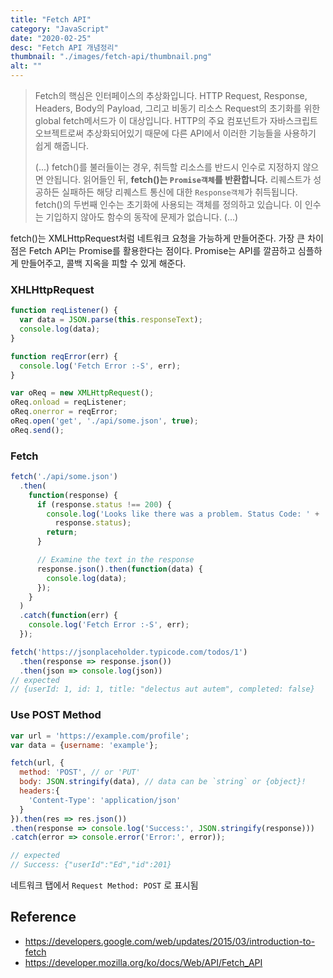 ```yaml
---
title: "Fetch API"
category: "JavaScript"
date: "2020-02-25"
desc: "Fetch API 개념정리"
thumbnail: "./images/fetch-api/thumbnail.png"
alt: ""
---
```


> Fetch의 핵심은 인터페이스의 추상화입니다. HTTP Request, Response, Headers, Body의 Payload, 그리고 비동기 리소스 Request의 초기화를 위한global fetch메서드가 이 대상입니다. HTTP의 주요 컴포넌트가 자바스크립트 오브젝트로써 추상화되어있기 때문에 다른 API에서 이러한 기능들을 사용하기 쉽게 해줍니다.
>
> (...) fetch()를 불러들이는 경우, 취득할 리소스를 반드시 인수로 지정하지 않으면 안됩니다. 읽어들인 뒤,  **fetch()는 `Promise객체`를 반환합니다.** 리퀘스트가 성공하든 실패하든 해당 리퀘스트 통신에 대한 `Response객체`가 취득됩니다. fetch()의 두번째 인수는 초기화에 사용되는 객체를 정의하고 있습니다. 이 인수는 기입하지 않아도 함수의 동작에 문제가 없습니다. (...)

fetch()는 XMLHttpRequest처럼 네트워크 요청을 가능하게 만들어준다. 가장 큰 차이점은 Fetch API는 Promise를 활용한다는 점이다. Promise는 API를 깔끔하고 심플하게 만들어주고, 콜백 지옥을 피할 수 있게 해준다.

### XHLHttpRequest

```js
function reqListener() {
  var data = JSON.parse(this.responseText);
  console.log(data);
}

function reqError(err) {
  console.log('Fetch Error :-S', err);
}

var oReq = new XMLHttpRequest();
oReq.onload = reqListener;
oReq.onerror = reqError;
oReq.open('get', './api/some.json', true);
oReq.send();
```

### Fetch

```js
fetch('./api/some.json')
  .then(
    function(response) {
      if (response.status !== 200) {
        console.log('Looks like there was a problem. Status Code: ' +
          response.status);
        return;
      }

      // Examine the text in the response
      response.json().then(function(data) {
        console.log(data);
      });
    }
  )
  .catch(function(err) {
    console.log('Fetch Error :-S', err);
  });
```

```js
fetch('https://jsonplaceholder.typicode.com/todos/1')
  .then(response => response.json())
  .then(json => console.log(json))
// expected
// {userId: 1, id: 1, title: "delectus aut autem", completed: false}
```

### Use POST Method

```js
var url = 'https://example.com/profile';
var data = {username: 'example'};

fetch(url, {
  method: 'POST', // or 'PUT'
  body: JSON.stringify(data), // data can be `string` or {object}!
  headers:{
    'Content-Type': 'application/json'
  }
}).then(res => res.json())
.then(response => console.log('Success:', JSON.stringify(response)))
.catch(error => console.error('Error:', error));

// expected
// Success: {"userId":"Ed","id":201}
```

네트워크 탭에서 `Request Method: POST` 로 표시됨

## Reference

- <https://developers.google.com/web/updates/2015/03/introduction-to-fetch>
- <https://developer.mozilla.org/ko/docs/Web/API/Fetch_API>
